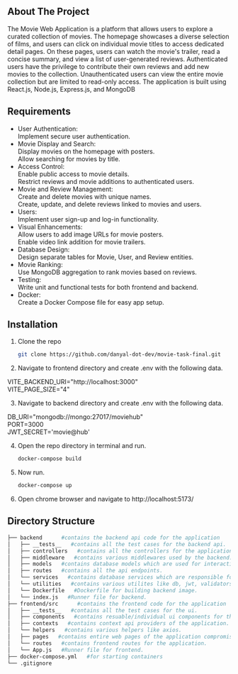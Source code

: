 
<!-- ABOUT THE PROJECT -->
## About The Project

The Movie Web Application is a platform that allows users to explore a curated collection of movies. The homepage showcases a diverse selection of films, and users can click on individual movie titles to access dedicated detail pages. On these pages, users can watch the movie's trailer, read a concise summary, and view a list of user-generated reviews. Authenticated users have the privilege to contribute their own reviews and add new movies to the collection. Unauthenticated users can view the entire movie collection but are limited to read-only access. The application is built using React.js, Node.js, Express.js, and MongoDB

<!-- REQUIREMENTS -->
## Requirements

* User Authentication:<br>
Implement secure user authentication.<br>
* Movie Display and Search:<br>
Display movies on the homepage with posters.<br>
Allow searching for movies by title.<br>
* Access Control:<br>
Enable public access to movie details.<br>
Restrict reviews and movie additions to authenticated users.<br>
* Movie and Review Management:<br>
Create and delete movies with unique names.<br>
Create, update, and delete reviews linked to movies and users.<br>
* Users:<br>
Implement user sign-up and log-in functionality.<br>
* Visual Enhancements:<br>
Allow users to add image URLs for movie posters.<br>
Enable video link addition for movie trailers.<br>
* Database Design:<br>
Design separate tables for Movie, User, and Review entities.<br>
* Movie Ranking:<br>
Use MongoDB aggregation to rank movies based on reviews.<br>
* Testing:<br>
Write unit and functional tests for both frontend and backend.<br>
* Docker:<br>
Create a Docker Compose file for easy app setup.<br>

## Installation

1. Clone the repo
   ```sh
   git clone https://github.com/danyal-dot-dev/movie-task-final.git
   ```
2. Navigate to frontend directory and create .env with the following data.<br>

VITE_BACKEND_URI="http://localhost:3000"<br>
VITE_PAGE_SIZE="4"<br>

3. Navigate to backend directory and create .env with the following data.<br>

DB_URI="mongodb://mongo:27017/moviehub"<br>
PORT=3000<br>
JWT_SECRET='movie@hub'<br>

4. Open the repo directory in terminal and run. 
   ```sh
   docker-compose build
   ```
5. Now run. 
   ```sh
   docker-compose up
   ```
6. Open chrome browser and navigate to http://localhost:5173/<br>

## Directory Structure

```bash
├── backend      #contains the backend api code for the application
│   ├── __tests__   #contains all the test cases for the backend api.
│   ├── controllers   #contains all the controllers for the application which are responsible for dealing with web requests and contain business logic for the application.
│   ├── middleware   #contains various middlewares used by the backend.  
│   ├── models   #contains database models which are used for interacting with collections.
│   ├── routes   #contains all the api endpoints.
│   └── services   #contains database services which are responsible for interacting with the database.
│   └── utilities   #contains various utilites like db, jwt, validators.
│   └── Dockerfile   #Dockerfile for building backend image.
│   └── index.js   #Runner file for backend.
├── frontend/src      #contains the frontend code for the application
│   ├── __tests__   #contains all the test cases for the ui.
│   ├── components   #contains resuable/individual ui components for the application.
│   ├── contexts   #contains context api providers of the application.  
│   └── helpers   #contains various helpers like axios.
│   ├── pages   #contains entire web pages of the application compromising of ui components.
│   └── routes   #contains frontend routes for the application.
│   └── App.js   #Runner file for frontend.
├── docker-compose.yml   #for starting containers
└── .gitignore
```
